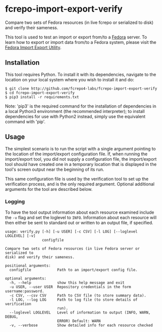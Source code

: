 # fcrepo-import-export-verify
Compare two sets of Fedora resources (in live fcrepo or serialized to disk) and verify
their sameness.

This tool is used to test an import or export from/to a [Fedora](http://github.com/fcrepo4/fcrepo4) server.
To learn how to export or import data from/to a Fedora system, please visit
the [Fedora Import Export Utility](http://github.com/fcrepo4-labs/fcrepo-import-export).

## Installation
This tool requires Python. To install it with its dependencies, navigate to the location on
your local system where you wish to install it and do:
```
$ git clone http://github.com/fcrepo4-labs/fcrepo-import-export-verify
$ cd fcrepo-import-export-verify
$ pip3 install -r requirements.txt
```
Note: 'pip3' is the required command for the installation of dependencies in a local
Python3 environment (the recommended interpreter); to install dependencies for use
with Python2 instead, simply use the equivalent command with 'pip'.

## Usage
The simplest scenario is to run the script with a single argument pointing to the
location of the import/export configuration file. If, when running the import/export
tool, you did not supply a configuration file, the import/export tool should have
created one in a temporary location that is displayed in the tool's screen output
near the beginning of its run.

This same configuration file is used by the verification tool to set up the verification
process, and is the only required argument. Optional additional arguments for the tool are
described below.

### Logging
To have the tool output information about each resource examined include the `-v` flag and
set the loglevel to `INFO`.  Information about each resource will then either be sent to
standard out or written to an output file, if specified.

```
usage: verify.py [-h] [-u USER] [-c CSV] [-l LOG] [--loglevel LOGLEVEL] [-v]
                 configfile

Compare two sets of Fedora resources (in live Fedora server or serialized to
disk) and verify their sameness.

positional arguments:
  configfile            Path to an import/export config file.

optional arguments:
  -h, --help            show this help message and exit
  -u USER, --user USER  Repository credentials in the form username:password.
  -c CSV, --csv CSV     Path to CSV file (to store summary data).
  -l LOG, --log LOG     Path to log file (to store details of verification
                        run).
  --loglevel LOGLEVEL   Level of information to output (INFO, WARN, DEBUG,
                        ERROR) Default: WARN
  -v, --verbose         Show detailed info for each resource checked
```
